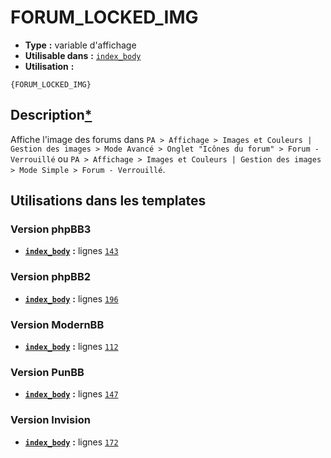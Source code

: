 # FORUM_LOCKED_IMG
* __Type__ __:__ variable d'affichage
* __Utilisable dans__ __:__ [`index_body`](../tpl/index_body.md#readme)
* __Utilisation__ __:__

```smarty
{FORUM_LOCKED_IMG}
```

## Description[*](https://fa-tvars.appspot.com/var/FORUM_LOCKED_IMG)
Affiche l'image des forums dans `PA > Affichage > Images et Couleurs | Gestion des images > Mode Avancé > Onglet "Icônes du forum" > Forum - Verrouillé` ou `PA > Affichage > Images et Couleurs | Gestion des images > Mode Simple > Forum - Verrouillé`.

## Utilisations dans les templates

### Version phpBB3
* __[`index_body`](../tpl/index_body.md#readme)__ __:__ lignes [`143`](../src/prosilver/index_body.tpl#L143)

### Version phpBB2
* __[`index_body`](../tpl/index_body.md#readme)__ __:__ lignes [`196`](../src/subsilver/index_body.tpl#L196)

### Version ModernBB
* __[`index_body`](../tpl/index_body.md#readme)__ __:__ lignes [`112`](../src/modernbb/index_body.tpl#L112)

### Version PunBB
* __[`index_body`](../tpl/index_body.md#readme)__ __:__ lignes [`147`](../src/punbb/index_body.tpl#L147)

### Version Invision
* __[`index_body`](../tpl/index_body.md#readme)__ __:__ lignes [`172`](../src/invision/index_body.tpl#L172)

